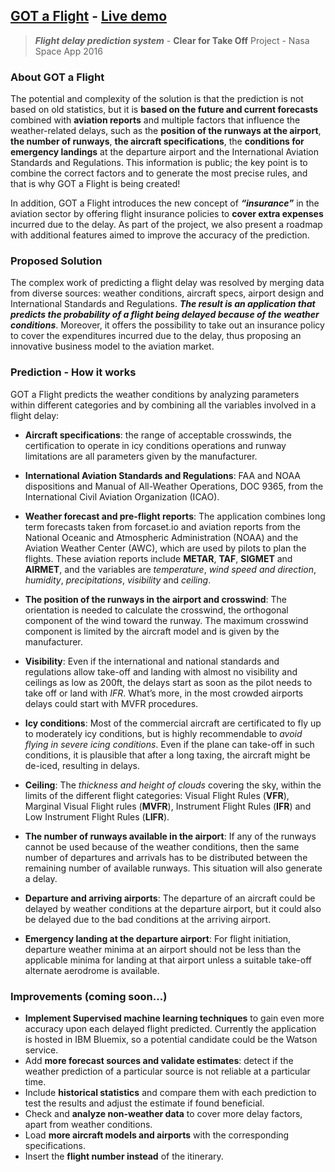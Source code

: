 ## [GOT a Flight](http://www.delay.ml/) - [Live demo](http://www.delay.ml/demo/)
> ***Flight delay prediction system*** - **Clear for Take Off** Project - Nasa Space App 2016

### About GOT a Flight

The potential and complexity of the solution is that the prediction is not based on old statistics, but it is **based on the future and current forecasts** combined with **aviation reports** and multiple factors that influence the weather-related delays, such as the **position of the runways at the airport**, **the number of runways**, **the aircraft specifications**, the **conditions for emergency landings** at the departure airport and the International Aviation Standards and Regulations. 
This information is public; the key point is to combine the correct factors and to generate the most precise rules, and that is why GOT a Flight is being created!

In addition, GOT a Flight introduces the new concept of ***“insurance”*** in the aviation sector by offering flight insurance policies to **cover extra expenses** incurred due to the delay. As part of the project, we also present a roadmap with additional features aimed to improve the accuracy of the prediction.

### Proposed Solution

The complex work of predicting a flight delay was resolved by merging data from diverse sources: weather conditions, aircraft specs, airport design and International Standards and Regulations.
***The result is an application that predicts the probability of a flight being delayed because of the weather conditions***. Moreover, it offers the possibility to take out an insurance policy to cover the expenditures incurred due to the delay, thus proposing an innovative business model to the aviation market. 

### Prediction - How it works 

GOT a Flight predicts the weather conditions by analyzing parameters within different categories and by combining all the variables involved in a flight delay:

- **Aircraft specifications**: the range of acceptable crosswinds, the certification to operate in icy conditions operations and runway limitations are all parameters given by the manufacturer. 

- **International Aviation Standards and Regulations**: FAA and NOAA dispositions and Manual of All-Weather Operations, DOC 9365, from the International Civil Aviation Organization (ICAO).

- **Weather forecast and pre-flight reports**: The application combines long term forecasts taken from forcaset.io and aviation reports from the National Oceanic and Atmospheric Administration (NOAA) and the Aviation Weather Center (AWC), which are used by pilots to plan the flights. These aviation reports include **METAR**, **TAF**, **SIGMET** and **AIRMET**, and the variables are *temperature*, *wind speed and direction*, *humidity*, *precipitations*, *visibility* and *ceiling*.

- **The position of the runways in the airport and crosswind**: The orientation is needed to calculate the crosswind, the orthogonal component of the wind toward the runway. The maximum crosswind component is limited by the aircraft model and is given by the manufacturer. 

- **Visibility**: Even if the international and national standards and regulations allow take-off and landing with almost no visibility and ceilings as low as 200ft, the delays start as soon as the pilot needs to take off or land with *IFR*. What’s more, in the most crowded airports delays could start with MVFR procedures.

- **Icy conditions**: Most of the commercial aircraft are certificated to fly up to moderately icy conditions, but is highly recommendable to *avoid flying in severe icing conditions*. Even if the plane can take-off in such conditions, it is plausible that after a long taxing, the aircraft might be de-iced, resulting in delays.

- **Ceiling**: The *thickness and height of clouds* covering the sky, within the limits of the different flight categories: Visual Flight Rules (**VFR**), Marginal Visual Flight rules (**MVFR**), Instrument Flight Rules (**IFR**) and Low Instrument Flight Rules (**LIFR**).

- **The number of runways available in the airport**: If any of the runways cannot be used because of the weather conditions, then the same number of departures and arrivals has to be distributed between the remaining number of available runways. This situation will also generate a delay.

- **Departure and arriving airports**: The departure of an aircraft could be delayed by weather conditions at the departure airport, but it could also be delayed due to the bad conditions at the arriving airport.

- **Emergency landing at the departure airport**: For flight initiation, departure weather minima at an airport should not be less than the applicable minima for landing at that airport unless a suitable take-off alternate aerodrome is available.

### Improvements (coming soon...)

- **Implement Supervised machine learning techniques** to gain even more accuracy upon each delayed flight predicted. Currently the application is hosted in IBM Bluemix, so a potential candidate could be the Watson service.
- Add **more forecast sources and validate estimates**: detect if the weather prediction of a particular source is not reliable at a particular time.
- Include **historical statistics** and compare them with each prediction to test the results and adjust the estimate if found beneficial.
- Check and **analyze non-weather data** to cover more delay factors, apart from weather conditions.
- Load **more aircraft models and airports** with the corresponding specifications.
- Insert the **flight number instead** of the itinerary.

